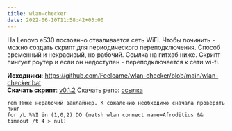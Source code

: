 ```yaml
---
title: wlan-checker
date: 2022-06-10T11:58:42+03:00
---
```


На Lenovo e530 постоянно отваливается сеть WiFi. Чтобы починить - можно создать скрипт для периодического переподключения. Способ временный и некрасивый, но рабочий. Ссылка на гитхаб ниже. Скрипт пингует роутер и если он недоступен - переподключается к сети wi-fi.

**Исходники**: <https://github.com/Feelcame/wlan-checker/blob/main/wlan-checker.bat>  
**Скачать скрипт**: [v0.1.2](https://github.com/Feelcame/wlan-checker/releases/download/v0.1.2/wlan-checker.bat)
Скачать репо: [ссылка](https://github.com/Feelcame/wlan-checker/archive/refs/heads/main.zip)  

```
rem Ниже нерабочий ванлайнер. К сожалению необходимо сначала проверять пинг
for /L %%I in (1,0,2) DO (netsh wlan connect name=Afroditius && timeout /t 4 > nul)
```
